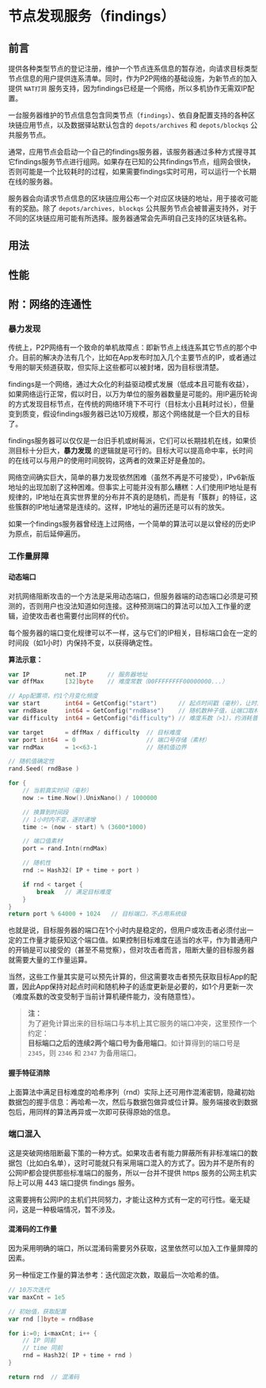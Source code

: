 # 节点发现服务（findings）

## 前言

提供各种类型节点的登记注册，维护一个节点连系信息的暂存池，向请求目标类型节点信息的用户提供连系清单。同时，作为P2P网络的基础设施，为新节点的加入提供 `NAT打洞` 服务支持，因为findings已经是一个网络，所以多机协作无需双IP配置。

一台服务器维护的节点信息包含同类节点（`findings`）、依自身配置支持的各种区块链应用节点，以及数据驿站默认包含的 `depots/archives` 和 `depots/blockqs` 公共服务节点。

通常，应用节点会启动一个自己的findings服务器，该服务器通过多种方式搜寻其它findings服务节点进行组网。如果存在已知的公共findings节点，组网会很快，否则可能是一个比较耗时的过程，如果需要findings实时可用，可以运行一个长期在线的服务器。

服务器会向请求节点信息的区块链应用公布一个对应区块链的地址，用于接收可能有的奖励。除了 `depots/archives, blockqs` 公共服务节点会被普遍支持外，对于不同的区块链应用可能有所选择。服务器通常会先声明自己支持的区块链名称。



## 用法



## 性能



## 附：网络的连通性

### 暴力发现

传统上，P2P网络有一个致命的单机故障点：即新节点上线连系其它节点的那个中介。目前的解决办法有几个，比如在App发布时加入几个主要节点的IP，或者通过专用的聊天频道获取，但实际上这些都可以被封堵，因为目标很清楚。

findings是一个网络，通过大众化的利益驱动模式发展（低成本且可能有收益），如果网络运行正常，假以时日，以万为单位的服务器数量是可能的。用IP遍历轮询的方式发现目标节点，在传统的网络环境下不可行（目标太小且耗时过长），但量变到质变，假设findings服务器已达10万规模，那这个网络就是一个巨大的目标了。

findings服务器可以仅仅是一台旧手机或树莓派，它们可以长期挂机在线，如果侦测目标十分巨大，**暴力发现** 的逻辑就是可行的。目标大可以提高命中率，长时间的在线可以与用户的使用时间脱钩，这两者的效果正好是叠加的。

网络空间确实巨大，简单的暴力发现依然困难（虽然不再是不可接受），IPv6新版地址的出现加剧了这种困难。但事实上可能并没有那么糟糕：人们使用IP地址是有规律的，IP地址在真实世界里的分布并不真的是随机，而是有「簇群」的特征，这些簇群的IP地址通常是连续的。这样，IP地址的遍历还是可以有的放矢。

如果一个findings服务器曾经连上过网络，一个简单的算法可以是以曾经的历史IP为原点，前后延伸遍历。


### 工作量屏障

#### 动态端口

对抗网络阻断攻击的一个方法是采用动态端口，但服务器端的动态端口必须是可预测的，否则用户也没法知道如何连接。这种预测端口的算法可以加入工作量的逻辑，迫使攻击者也需要付出同样的代价。

每个服务器的端口变化规律可以不一样，这与它们的IP相关，目标端口会在一定的时间段（如1小时）内保持不变，以获得确定性。

**算法示意：**

```go
var IP          net.IP      // 服务器地址
var dffMax      [32]byte    // 难度常数（00FFFFFFFF00000000...）

// App配置项，约1个月变化频度
var start       int64 = GetConfig("start")      // 起点时间戳（毫秒），让时间段随机。
var rndBase     int64 = GetConfig("rndBase")    // 随机数种子值，让端口取材随机。
var difficulty  int64 = GetConfig("difficulty") // 难度系数（>1），约消耗普通单机1秒左右。

var target      = dffMax / difficulty  // 目标难度
var port int64  = 0                    // 端口号存储（素材）
var rndMax      = 1<<63-1              // 随机值边界

// 随机值确定性
rand.Seed( rndBase )

for {
    // 当前真实时间（毫秒）
    now := time.Now().UnixNano() / 1000000

    // 换算到时间段
    // 1小时内不变，逐时递增
    time := (now - start) % (3600*1000)

    // 端口值素材
    port = rand.Intn(rndMax)

    // 随机性
    rnd := Hash32( IP + time + port )

    if rnd < target {
        break   // 满足目标难度
    }
}
return port % 64000 + 1024   // 目标端口，不占用系统级
```

也就是说，目标服务器的端口在1个小时内是稳定的，但用户或攻击者必须付出一定的工作量才能获知这个端口值。如果控制目标难度在适当的水平，作为普通用户的开销是可以接受的（甚至不易觉察），但对攻击者而言，阻断大量的目标服务器就需要大量的工作量运算。

当然，这些工作量其实是可以预先计算的，但这需要攻击者预先获取目标App的配置，因此App保持对起点时间和随机种子的适度更新是必要的，如1个月更新一次（难度系数的改变受制于当前计算机硬件能力，没有随意性）。

> **注：**<br>
> 为了避免计算出来的目标端口与本机上其它服务的端口冲突，这里预作一个约定：<br>
> **目标端口之后的连续2两个端口号为备用端口**。如计算得到的端口号是 `2345`，则 `2346` 和 `2347` 为备用端口。


#### 握手特征消除

上面算法中满足目标难度的哈希序列（rnd）实际上还可用作混淆密钥，隐藏初始数据包的握手信息：再哈希一次，然后与数据包做异或位计算。服务端接收到数据包后，用同样的算法再异或一次即可获得原始的信息。


### 端口混入

这是突破网络阻断最下策的一种方式。如果攻击者有能力屏蔽所有非标准端口的数据包（比如白名单），这时可能就只有采用端口混入的方式了。因为并不是所有的公网IP都会提供那些标准端口的服务，所以一台并不提供 https 服务的公网主机实际上可以用 443 端口提供 findings 服务。

这需要拥有公网IP的主机们共同努力，才能让这种方式有一定的可行性。毫无疑问，这是一种极端情况，暂不涉及。

#### 混淆码的工作量

因为采用明确的端口，所以混淆码需要另外获取，这里依然可以加入工作量屏障的因素。

另一种恒定工作量的算法参考：迭代固定次数，取最后一次哈希的值。

```go
// 10万次迭代
var maxCnt = 1e5

// 初始值，获取配置
var rnd []byte = rndBase

for i:=0; i<maxCnt; i++ {
    // IP 同前
    // time 同前
    rnd = Hash32( IP + time + rnd )
}

return rnd  // 混淆码
```

